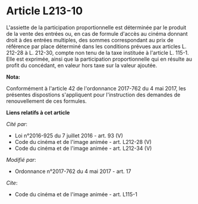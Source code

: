 # Article L213-10

L'assiette de la participation proportionnelle est déterminée par le produit de la vente des entrées ou, en cas de formule
d'accès au cinéma donnant droit à des entrées multiples, des sommes correspondant au prix de référence par place déterminé
dans les conditions prévues aux articles L. 212-28 à L. 212-30, compte non tenu de la taxe instituée à l'article L. 115-1.
Elle est exprimée, ainsi que la participation proportionnelle qui en résulte au profit du concédant, en valeur hors taxe sur
la valeur ajoutée.

**Nota:**

Conformément à l'article 42 de l'ordonnance 2017-762 du 4 mai 2017, les présentes dispostions s'appliquent pour l'instruction
des demandes de renouvellement de ces formules.

**Liens relatifs à cet article**

_Cité par_:

  - Loi n°2016-925 du 7 juillet 2016 - art. 93 (V)
  - Code du cinéma et de l'image animée - art. L212-28 (V)
  - Code du cinéma et de l'image animée - art. L212-34 (V)

_Modifié par_:

  - Ordonnance n°2017-762 du 4 mai 2017 - art. 17

_Cite_:

  - Code du cinéma et de l'image animée - art. L115-1
